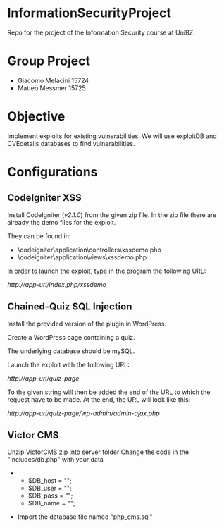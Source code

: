 # InformationSecurityProject
Repo for the project of the Information Security course at UniBZ.

# Group Project
- Giacomo Melacini	15724
- Matteo Messmer      15725

# Objective
Implement exploits for existing vulnerabilities.
We will use exploitDB and CVEdetails databases to find vulnerabilities.

# Configurations

## CodeIgniter XSS

Install CodeIgniter (*v2.1.0*) from the given zip file. In the zip file there are already the demo files for the exploit. 

They can be found in:

- \codeigniter\application\controllers\xssdemo.php
- \codeigniter\application\views\xssdemo.php

In order to launch the exploit, type in the program the following URL:

*http://app-uri/index.php/xssdemo*

## Chained-Quiz SQL Injection

Install the provided version of the plugin in WordPress.

Create a WordPress page containing a quiz.

The underlying database should be mySQL.

Launch the exploit with the following URL:

*http://app-uri/quiz-page*

To the given string will then be added the end of the URL to which the request have to be made. At the end, the URL will look like this:

 *http://app-uri/quiz-page/wp-admin/admin-ajax.php*

## Victor CMS
Unzip VictorCMS.zip into server folder
Change the code in the "includes/db.php" with your data

- - $DB_host = ""; 
  - $DB_user = ""; 
  - $DB_pass = ""; 
  - $DB_name = "";

- Import the database file named "php_cms.sql"